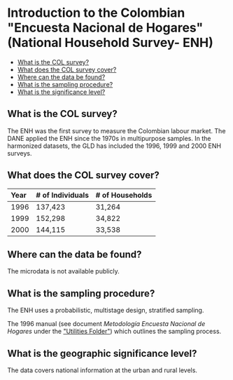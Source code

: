 
# Introduction to the Colombian "Encuesta Nacional de Hogares" (National Household Survey- ENH)

- [What is the COL survey?](#what-is-the-COL-survey)
- [What does the COL survey cover?](#what-does-the-COL-survey-cover)
- [Where can the data be found?](#where-can-the-data-be-found)
- [What is the sampling procedure?](#what-is-the-sampling-procedure)
- [What is the significance level?](#what-is-the-geographic-significance-level)

## What is the COL survey?

The ENH was the first survey to measure the Colombian labour market. The DANE applied the ENH since the 1970s in multipurpose samples. In the harmonized datasets, the GLD has included the 1996, 1999 and 2000 ENH surveys. 

## What does the COL survey cover?

| Year	| # of Individuals 	| # of Households	|
| :-------	| :--------		| :--------	 	|
| 1996	| 137,423 | 31,264 |
| 1999	| 152,298	| 34,822 |
| 2000	| 144,115	| 33,538 |

## Where can the data be found?

The microdata is not available publicly. 

## What is the sampling procedure?

The ENH uses a probabilistic, multistage design, stratified sampling.

The 1996 manual (see document *Metodología Encuesta Nacional de Hogares* under the ["Utilities Folder"](https://github.com/worldbank/gld/blob/823b1d2b8f4cd17abc3a79eb0a70b8f24e7696bf/Support/B%20-%20Country%20Survey%20Details/COL/ENH/Utilities/CEPAL_COLOMBIA_1996.pdf)) which outlines the sampling process.

## What is the geographic significance level?

The data covers national information at the urban and rural levels.


